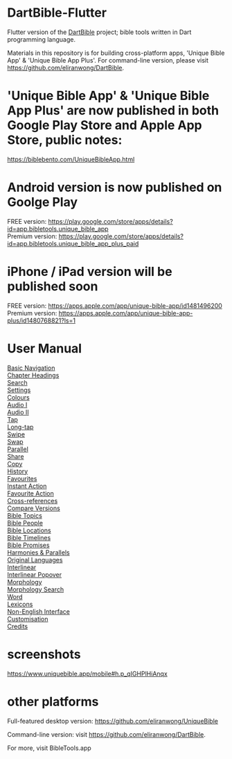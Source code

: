 # DartBible-Flutter
Flutter version of the <a href="https://github.com/eliranwong/DartBible">DartBible</a> project; bible tools written in Dart programming language.

Materials in this repository is for building cross-platform apps, 'Unique Bible App' & 'Unique Bible App Plus'.
For command-line version, please visit https://github.com/eliranwong/DartBible.

# 'Unique Bible App' & 'Unique Bible App Plus' are now published in both Google Play Store and Apple App Store, public notes:

<a href='https://biblebento.com/UniqueBibleApp.html'>https://biblebento.com/UniqueBibleApp.html</a>

# Android version is now published on Goolge Play

FREE version: <a href='https://play.google.com/store/apps/details?id=app.bibletools.unique_bible_app'>https://play.google.com/store/apps/details?id=app.bibletools.unique_bible_app</a><br>
Premium version: <a href='https://play.google.com/store/apps/details?id=app.bibletools.unique_bible_app_plus_paid'>https://play.google.com/store/apps/details?id=app.bibletools.unique_bible_app_plus_paid</a>

# iPhone / iPad version will be published soon

FREE version: <a href='https://apps.apple.com/app/unique-bible-app/id1481496200'>https://apps.apple.com/app/unique-bible-app/id1481496200</a><br>
Premium version: <a href='https://apps.apple.com/app/unique-bible-app-plus/id1480768821?ls=1'>https://apps.apple.com/app/unique-bible-app-plus/id1480768821?ls=1</a>

# User Manual

<a href='https://www.uniquebible.app/mobile/basic-navigation'>Basic Navigation</a><br>
<a href='https://www.uniquebible.app/mobile/chapter-headings'>Chapter Headings</a><br>
<a href='https://www.uniquebible.app/mobile/search'>Search</a><br>
<a href='https://www.uniquebible.app/mobile/settings'>Settings</a><br>
<a href='https://www.uniquebible.app/mobile/colours'>Colours</a><br>
<a href='https://www.uniquebible.app/mobile/audio-i'>Audio I</a><br>
<a href='https://www.uniquebible.app/mobile/audio-ii'>Audio II</a><br>
<a href='https://www.uniquebible.app/mobile/tap'>Tap</a><br>
<a href='https://www.uniquebible.app/mobile/long-tap'>Long-tap</a><br>
<a href='https://www.uniquebible.app/mobile/swipe'>Swipe</a><br>
<a href='https://www.uniquebible.app/mobile/swap'>Swap</a><br>
<a href='https://www.uniquebible.app/mobile/parallel'>Parallel</a><br>
<a href='https://www.uniquebible.app/mobile/share'>Share</a><br>
<a href='https://www.uniquebible.app/mobile/copy'>Copy</a><br>
<a href='https://www.uniquebible.app/mobile/history'>History</a><br>
<a href='https://www.uniquebible.app/mobile/favourites'>Favourites</a><br>
<a href='https://www.uniquebible.app/mobile/instant-action'>Instant Action</a><br>
<a href='https://www.uniquebible.app/mobile/favourite-action'>Favourite Action</a><br>
<a href='https://www.uniquebible.app/mobile/cross-references'>Cross-references</a><br>
<a href='https://www.uniquebible.app/mobile/compare-versions'>Compare Versions</a><br>
<a href='https://www.uniquebible.app/mobile/bible-topics'>Bible Topics</a><br>
<a href='https://www.uniquebible.app/mobile/bible-people'>Bible People</a><br>
<a href='https://www.uniquebible.app/mobile/bible-locations'>Bible Locations</a><br>
<a href='https://www.uniquebible.app/mobile/bible-timelines'>Bible Timelines</a><br>
<a href='https://www.uniquebible.app/mobile/bible-promises'>Bible Promises</a><br>
<a href='https://www.uniquebible.app/mobile/harmonies-parallels'>Harmonies & Parallels</a><br>
<a href='https://www.uniquebible.app/mobile/original-languages'>Original Languages</a><br>
<a href='https://www.uniquebible.app/mobile/interlinear'>Interlinear</a><br>
<a href='https://www.uniquebible.app/mobile/interlinear-popover'>Interlinear Popover</a><br>
<a href='https://www.uniquebible.app/mobile/morphology'>Morphology</a><br>
<a href='https://www.uniquebible.app/mobile/morphology-search'>Morphology Search</a><br>
<a href='https://www.uniquebible.app/mobile/word'>Word</a><br>
<a href='https://www.uniquebible.app/mobile/lexicons'>Lexicons</a><br>
<a href='https://www.uniquebible.app/mobile/non-english-interface'>Non-English Interface</a><br>
<a href='https://www.uniquebible.app/mobile/customisation'>Customisation</a><br>
<a href='https://www.uniquebible.app/mobile/credits'>Credits</a>

# screenshots

<a href='https://www.uniquebible.app/mobile#h.p_qIGHPlHiAnqx'>https://www.uniquebible.app/mobile#h.p_qIGHPlHiAnqx</a>

# other platforms

Full-featured desktop version: https://github.com/eliranwong/UniqueBible

Command-line version: visit https://github.com/eliranwong/DartBible.

For more, visit BibleTools.app

